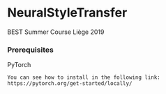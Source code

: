 # NeuralStyleTransfer
BEST Summer Course Liège 2019

### Prerequisites
PyTorch

    You can see how to install in the following link:
    https://pytorch.org/get-started/locally/ 
    
